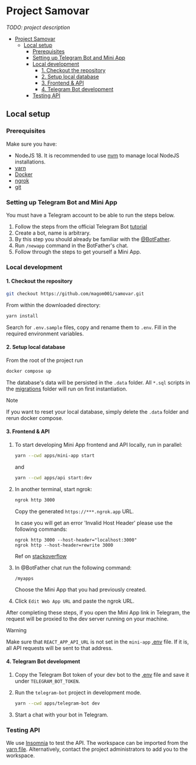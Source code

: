 # Project Samovar

_TODO: project description_

- [Project Samovar](#project-samovar)
  - [Local setup](#local-setup)
    - [Prerequisites](#prerequisites)
    - [Setting up Telegram Bot and Mini App](#setting-up-telegram-bot-and-mini-app)
    - [Local development](#local-development)
      - [1. Checkout the repository](#1-checkout-the-repository)
      - [2. Setup local database](#2-setup-local-database)
      - [3. Frontend \& API](#3-frontend--api)
      - [4. Telegram Bot development](#4-telegram-bot-development)
    - [Testing API](#testing-api)

## Local setup

### Prerequisites

Make sure you have:

- NodeJS 18. It is recommended to use [nvm](https://github.com/nvm-sh/nvm) to manage local NodeJS installations.
- [yarn](https://classic.yarnpkg.com/lang/en/docs/install/#mac-stable)
- [Docker](https://docs.docker.com/engine/install/)
- [ngrok](https://ngrok.com/download)
- [git](https://git-scm.com/book/en/v2/Getting-Started-Installing-Git)

### Setting up Telegram Bot and Mini App

You must have a Telegram account to be able to run the steps below.

1. Follow the steps from the official Telegram Bot [tutorial](https://core.telegram.org/bots/tutorial)
2. Create a bot, name is arbitrary.
3. By this step you should already be familiar with the [@BotFather](https://t.me/botfather).
4. Run `/newapp` command in the BotFather's chat.
5. Follow through the steps to get yourself a Mini App.

### Local development

#### 1. Checkout the repository

```bash
git checkout https://github.com/magom001/samovar.git
```

From within the downloaded directory:

```bash
yarn install
```

Search for `.env.sample` files, copy and rename them to `.env`. Fill in the required environment variables.

#### 2. Setup local database

From the root of the project run

```bash
docker compose up
```

The database's data will be persisted in the `.data` folder. All `*.sql` scripts in the
[migrations](./apps/api/migrations/) folder will run on first instantiation.

> [!NOTE]  
> If you want to reset your local database, simply delete the `.data` folder and rerun
> docker compose.

#### 3. Frontend & API

1. To start developing Mini App frontend and API locally, run in parallel:

   ```bash
   yarn --cwd apps/mini-app start
   ```

   and

   ```bash
   yarn --cwd apps/api start:dev
   ```

1. In another terminal, start ngrok:

   ```bash
   ngrok http 3000
   ```

   Copy the generated `https://***.ngrok.app` URL.

   In case you will get an error 'Invalid Host Header' please use the following commands:
   ```
   ngrok http 3000 --host-header="localhost:3000"
   ngrok http --host-header=rewrite 3000
   ```

   Ref on [stackoverflow](https://stackoverflow.com/questions/45425721/invalid-host-header-when-ngrok-tries-to-connect-to-react-dev-server)

1. In @BotFather chat run the following command:

   ```
   /myapps
   ```

   Choose the Mini App that you had previously created.

1. Click `Edit Web App URL` and paste the ngrok URL.

After completing these steps, if you open the Mini App link in Telegram, the request will be proxied to the dev server running on your machine.

> [!WARNING]  
> Make sure that `REACT_APP_API_URL` is not set in the `mini-app` [.env](./apps/mini-app/.env) file. If it is, all API requests will be sent to that address.

#### 4. Telegram Bot development

1. Copy the Telegram Bot token of your dev bot to the [.env](./apps/telegram-bot/.env) file and save it under `TELEGRAM_BOT_TOKEN`.
1. Run the `telegram-bot` project in development mode.

   ```bash
   yarn --cwd apps/telegram-bot dev
   ```

1. Start a chat with your bot in Telegram.

### Testing API

We use [Insomnia](https://insomnia.rest/download) to test the API. The workspace can be imported from the [yarn file](.insomnia/samovar.yaml).
Alternatively, contact the project administrators to add you to the workspace.
